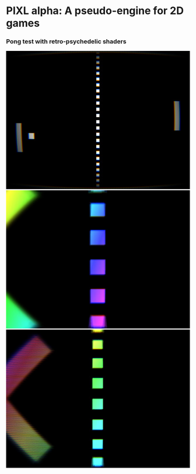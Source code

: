 PIXL alpha: A pseudo-engine for 2D games
========================================

### Pong test with retro-psychedelic shaders

![screenshot](docs/pong1.jpg)
![screenshot](docs/pong2.jpg)
![screenshot](docs/pong3.jpg)
